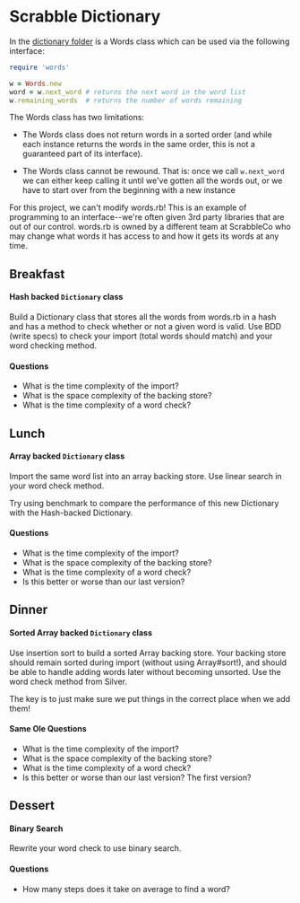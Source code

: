# Scrabble Dictionary

In the [dictionary folder](../topic_resources/dictionary) is a Words class which can be used via the following interface:

```ruby
require 'words'

w = Words.new
word = w.next_word # returns the next word in the word list
w.remaining_words  # returns the number of words remaining
```

The Words class has two limitations:

- The Words class does not return words in a sorted order (and while
  each instance returns the words in the same order, this is not a
  guaranteed part of its interface).

- The Words class cannot be rewound. That is: once we call
  ```w.next_word``` we can either keep calling it until we've gotten
  all the words out, or we have to start over from the beginning with
  a new instance

For this project, we can't modify words.rb! This is an example of
programming to an interface--we're often given 3rd party libraries
that are out of our control. words.rb is owned by a different team at
ScrabbleCo who may change what words it has access to and how it gets
its words at any time.

## Breakfast

#### Hash backed `Dictionary` class

Build a Dictionary class that stores all the words from words.rb in a hash and
has a method to check whether or not a given word is valid. Use BDD
(write specs) to check your import (total words should match) and
your word checking method.

#### Questions

- What is the time complexity of the import?
- What is the space complexity of the backing store?
- What is the time complexity of a word check?

## Lunch

#### Array backed `Dictionary` class

Import the same word list into an array backing store. Use linear
search in your word check method.

Try using benchmark to compare the performance of this new Dictionary
with the Hash-backed Dictionary.

#### Questions

- What is the time complexity of the import?
- What is the space complexity of the backing store?
- What is the time complexity of a word check?
- Is this better or worse than our last version?

## Dinner

#### Sorted Array backed `Dictionary` class

Use insertion sort to build a sorted Array backing store. Your backing
store should remain sorted during import (without using Array#sort!),
and should be able to handle adding words later without becoming
unsorted. Use the word check method from Silver.

The key is to just make sure we put things in the correct place when
we add them!

#### Same Ole Questions

- What is the time complexity of the import?
- What is the space complexity of the backing store?
- What is the time complexity of a word check?
- Is this better or worse than our last version? The first version?

## Dessert

#### Binary Search

Rewrite your word check to use binary search.

#### Questions
- How many steps does it take on average to find a word?
